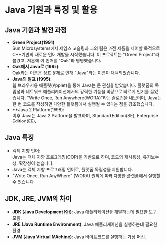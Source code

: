 # Java 기원과 특징 및 활용

## Java 기원과 발전 과정
- **Green Project(1991)**: <br>
  Sun Microsystems에서 제임스 고슬링과 그의 팀은 가전 제품을 제어할 목적으로 C++기반의 새로운 언어 개발을 시작했습니다. 이 프로젝트는 "Green Project"라 불렸고, 처음에 이 언어를 "Oak"라 명명했습니다.
- **Oak에서 Java로 (1995)**: <br>
  Oak라는 이름은 상표 문제로 인해 "Java"라는 이름이 채택되었습니다.
- **Java의 발표 (1995)**: <br>
  웹 브라우저용 애플릿(Applet)을 통해 Java는 큰 관심을 받았습니다. 플랫폼의 독립성과 네트워크 애플리케이션에서의 강력한 기능을 바탕으로 빠르게 인기를 끌었습니다. "Write Once, Run Anywhere(WORA)"라는 슬로건을 내보이며, Java는 한 번 코드를 작성하면 다양한 플랫폼에서 실행될 수 있다는 점을 강조했습니다.
- **Java 2 Platform(1998): <br>
  이후 Java는 Java 2 Platform을 발표하며, Standard Edition(SE), Enterprise Edition(EE),

## Java 특징
- 객체 지향 언어: <br>
  Java는 객체 지향 프로그래밍(OOP)을 기반으로 하며, 코드의 재사용성, 유지보수성, 확장성이 높습니다.
- Java는 객체 지향 프로그래밍 언어로, 플랫폼 독립성을 지원합니다.
- "Write Once, Run AnyWhere" (WORA) 원칙에 따라 다양한 플랫폼에서 실행할 수 있습니다.

## JDK, JRE, JVM의 차이
- **JDK (Java Development Kit)**: Java 애플리케이션을 개발하는데 필요한 도구 모음.
- **JRE (Java Runtime Environment)**: Java 애플리케이션을 실행하는데 필요한 환경.
- **JVM (Java Virtual MAchine)**: Java 바이트코드를 실행하는 가상 머신.

